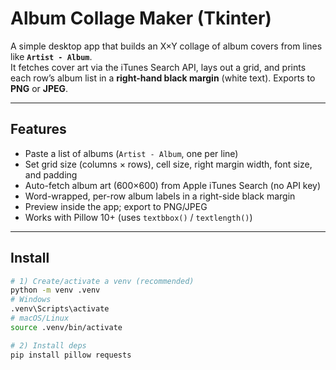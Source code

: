 # Album Collage Maker (Tkinter)

A simple desktop app that builds an X×Y collage of album covers from lines like **`Artist - Album`**.  
It fetches cover art via the iTunes Search API, lays out a grid, and prints each row’s album list in a **right-hand black margin** (white text). Exports to **PNG** or **JPEG**.

---

## Features
- Paste a list of albums (`Artist - Album`, one per line)
- Set grid size (columns × rows), cell size, right margin width, font size, and padding
- Auto-fetch album art (600×600) from Apple iTunes Search (no API key)
- Word-wrapped, per-row album labels in a right-side black margin
- Preview inside the app; export to PNG/JPEG
- Works with Pillow 10+ (uses `textbbox()` / `textlength()`)

---

## Install

```bash
# 1) Create/activate a venv (recommended)
python -m venv .venv
# Windows
.venv\Scripts\activate
# macOS/Linux
source .venv/bin/activate

# 2) Install deps
pip install pillow requests

